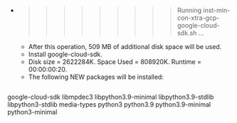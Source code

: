 * >>>>>>>>> Running inst-min-con-xtra-gcp-google-cloud-sdk.sh ...
  * After this operation, 509 MB of additional disk space will be used.
  * Install google-cloud-sdk.
  * Disk size = 2622284K. Space Used = 808920K. Runtime = 00:00:00:20.
  * The following NEW packages will be installed:
  ```bash
google-cloud-sdk libmpdec3 libpython3.9-minimal libpython3.9-stdlib libpython3-stdlib
media-types python3 python3.9 python3.9-minimal python3-minimal
  ```
